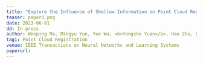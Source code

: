 ```yaml
---
title: "Explore the Influence of Shallow Information on Point Cloud Registration" 
teaser: paper3.png
date: 2023-06-01
dd: In press
author: Wenping Ma, Mingyu Yue, Yue Wu, <b>Yongzhe Yuan</b>, Hao Zhu, Biao Hou and Licheng Jiao
tag1: Point Cloud Registration
venue: IEEE Transactions on Neural Networks and Learning Systems 
paperurl: 
---
```

